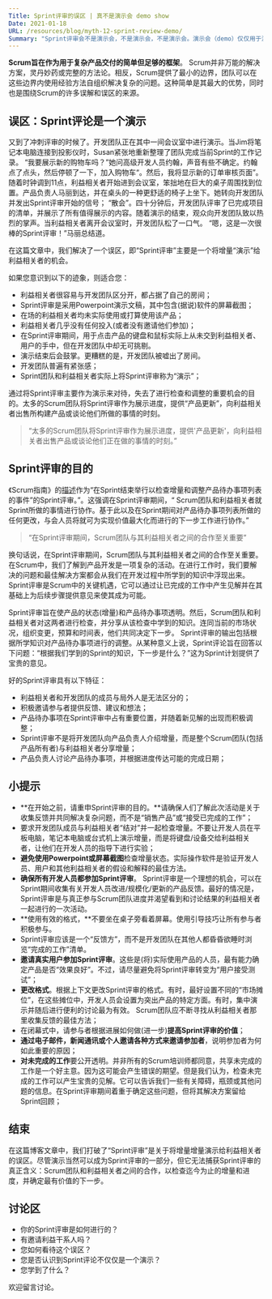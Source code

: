 ```yaml
---
Title: Sprint评审的误区 | 真不是演示会 demo show
Date: 2021-01-18
URL: /resources/blog/myth-12-sprint-review-demo/
Summary: "Sprint评审会不是演示会，不是演示会，不是演示会。演示会（demo）仅仅用于演示，而忽略了适应和调整。请采用正确的术语来帮助团队建立正确的Scrum框架使用方法。"
---
```


**Scrum旨在作为用于复杂产品交付的简单但足够的框架**。 Scrum并非万能的解决方案，灵丹妙药或完整的方法论。相反，Scrum提供了最小的边界，团队可以在这些边界内使用经验方法自组织解决复杂的问题。这种简单是其最大的优势，同时也是围绕Scrum的许多误解和误区的来源。

## 误区：Sprint评论是一个演示

又到了冲刺评审的时候了。开发团队正在其中一间会议室中进行演示。当Jim将笔记本电脑连接到投影仪时，Susan紧张地重新整理了团队完成当前Sprint的工作记录。 “我要展示新的购物车吗？”她问高级开发人员约翰，声音有些不确定。约翰点了点头，然后停顿了一下，加入购物车“。然后，我将显示新的订单审核页面”。随着时钟调到11点，利益相关者开始进到会议室，笨拙地在巨大的桌子周围找到位置。产品负责人马丽到达，并在桌头的一种更舒适的椅子上坐下。她转向开发团队并发出Sprint评审开始的信号； “散会”。四十分钟后，开发团队评审了已完成项目的清单，并展示了所有值得展示的内容。随着演示的结束，观众向开发团队致以热烈的掌声。当利益相关者离开会议室时，开发团队松了一口气。 “嗯，这是一次很棒的Sprint评审！”马丽总结道。

在这篇文章中，我们解决了一个误区，即“Sprint评审”主要是一个将增量“演示”给利益相关者的机会。

如果您意识到以下的迹象，则适合您：

- 利益相关者很容易与开发团队区分开，都占据了自己的房间；
- Sprint评审是采用Powerpoint演示文稿，其中包含(据说)软件的屏幕截图；
- 在场的利益相关者均未实际使用或打算使用该产品；
- 利益相关者几乎没有任何投入(或者没有邀请他们参加)；
- 在Sprint评审期间，用于点击产品的键盘和鼠标实际上从未交到利益相关者、用户的手中，但在开发团队中却无可挑剔。
- 演示结束后会鼓掌。更糟糕的是，开发团队被嘘出了房间。
- 开发团队普遍有紧张感；
- Sprint团队和利益相关者实际上将Sprint评审称为“演示”；

通过将Sprint评审主要作为演示来对待，失去了进行检查和调整的重要机会的目的。太多的Scrum团队将Sprint评审作为展示进度，提供“产品更新”，向利益相关者出售所构建产品或谈论他们所做的事情的时刻。

> “太多的Scrum团队将Sprint评审作为展示进度，提供'产品更新'，向利益相关者出售产品或谈论他们正在做的事情的时刻。”

##  Sprint评审的目的

《Scrum指南》的[描述](/scrum_guides/)作为“在Sprint结束举行以检查增量和调整产品待办事项列表的事件”的Sprint评审。”。这强调在Sprint评审期间，“ Scrum团队和利益相关者就Sprint所做的事情进行协作。基于此以及在Sprint期间对产品待办事项列表所做的任何更改，与会人员将就可为实现价值最大化而进行的下一步工作进行协作。”

> “在Sprint评审期间，Scrum团队与其利益相关者之间的合作至关重要”

换句话说，在Sprint评审期间，Scrum团队与其利益相关者之间的合作至关重要。在Scrum中，我们了解到产品开发是一项复杂的活动。在进行工作时，我们要解决的问题和最佳解决方案都会从我们在开发过程中所学到的知识中浮现出来。 Sprint评审是Scrum中的关键机遇，它可以通过让已完成的工作中产生见解并在其基础上为后续步骤提供意见来使其成为可能。

Sprint评审旨在使产品的状态(增量)和产品待办事项透明。然后，Scrum团队和利益相关者对这两者进行检查，并分享从该检查中学到的知识。连同当前的市场状况，组织变更，预算和时间表，他们共同决定下一步。 Sprint评审的输出包括根据所学知识对产品待办事项进行的调整。从某种意义上说，Sprint评论旨在回答以下问题：“根据我们学到的Sprint的知识，下一步是什么？”这为Sprint计划提供了宝贵的意见。

好的Sprint评审具有以下特征：

- 利益相关者和开发团队的成员与局外人是无法区分的；
- 积极邀请参与者提供反馈、建议和想法；
- 产品待办事项在Sprint评审中占有重要位置，并随着新见解的出现而积极调整；
- Sprint评审不是将开发团队向产品负责人介绍增量，而是整个Scrum团队(包括产品所有者)与利益相关者分享增量；
- 产品负责人讨论产品待办事项，并根据进度传达可能的完成日期；

## 小提示

- **在开始之前，请重申Sprint评审的目的。**请确保人们了解此次活动是关于收集反馈并共同解决复杂问题，而不是“销售产品”或“接受已完成的工作”；
- 要求开发团队成员与利益相关者“结对”并一起检查增量。不要让开发人员在平板电脑，笔记本电脑或台式机上演示增量，而是将键盘/设备交给利益相关者，让他们在开发人员的指导下进行实验；
- **避免使用Powerpoint或屏幕截图**检查增量状态。实际操作软件是验证开发人员、用户和其他利益相关者的假设和解释的最佳方法。
- **确保所有开发人员都参加Sprint评审**。 Sprint评审是一个理想的机会，可以在Sprint期间收集有关开发人员改进/规模化/更新的产品反馈。最好的情况是，Sprint评审是与真正参与Scrum团队进度并渴望看到和讨论结果的利益相关者一起进行的一次活动。
- **使用有效的格式，**不要坐在桌子旁看着屏幕。使用引导技巧让所有参与者积极参与。
- Sprint评审应该是一个“反馈方”，而不是开发团队在其他人都昏昏欲睡时浏览“完成的工作”清单。
- **邀请真实用户参加Sprint评审**。这些是(将)实际使用产品的人员，最有能力确定产品是否“效果良好”。不过，请尽量避免将Sprint评审转变为“用户接受测试”；
- **更改格式**。根据上下文更改Sprint评审的格式。有时，最好设置不同的“市场摊位”，在这些摊位中，开发人员会设置为突出产品的特定方面。有时，集中演示并随后进行便利的讨论最为有效。 Scrum团队应不断寻找从利益相关者那里收集反馈的最佳方法；
- 在闭幕式中，请参与者根据进展如何做(进一步)**提高Sprint评审的价值**；
- **通过电子邮件，新闻通讯或个人邀请各种方式来邀请参加者**，说明参加者为何如此重要的原因；
- **对未完成的工作**要公开透明。并非所有的Scrum培训师都同意，共享未完成的工作是一个好主意。因为这可能会产生错误的期望。但是我们认为，检查未完成的工作可以产生宝贵的见解。它可以告诉我们一些有关障碍，瓶颈或其他问题的信息。在Sprint评审期间着重于确定这些问题，但将其解决方案留给Sprint回顾；

## 结束

在这篇博客文章中，我们打破了“Sprint评审”是关于将增量增量演示给利益相关者的误区。尽管演示当然可以成为Sprint评审的一部分，但它无法捕获Sprint评审的真正含义：Scrum团队和利益相关者之间的合作，以检查迄今为止的增量和进度，并确定最有价值的下一步。

## 讨论区

- 你的Sprint评审是如何进行的？
- 有邀请利益干系人吗？
- 您如何看待这个误区？  
- 您是否认识到Sprint评论不仅仅是一个演示？
- 您学到了什么？

欢迎留言讨论。
